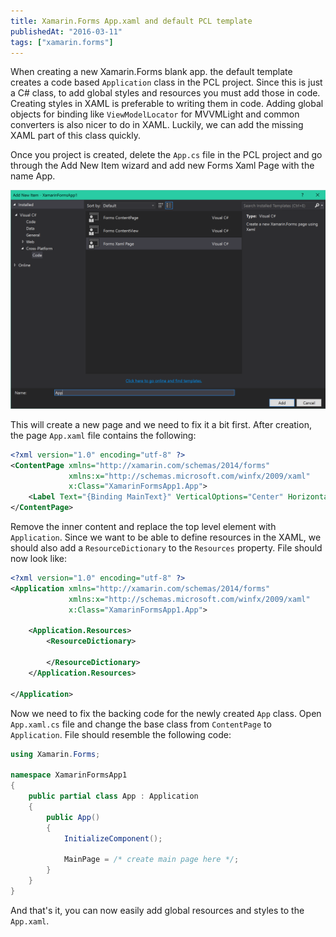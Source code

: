 ```yaml
---
title: Xamarin.Forms App.xaml and default PCL template
publishedAt: "2016-03-11"
tags: ["xamarin.forms"]
---
```


When creating a new Xamarin.Forms blank app. the default template creates a code based `Application` class in the PCL project. Since this is just a C# class, to add global styles and resources you must add those in code. Creating styles in XAML is preferable to writing them in code. Adding global objects for binding like `ViewModelLocator` for MVVMLight and common converters is also nicer to do in XAML. Luckily, we can add the missing XAML part of this class quickly.

Once you project is created, delete the `App.cs` file in the PCL project and go through the Add New Item wizard and add new Forms Xaml Page with the name App.

![Adding new item](./20160311_AddNewItem.png)

This will create a new page and we need to fix it a bit first. After creation, the page `App.xaml` file contains the following:

```xml
<?xml version="1.0" encoding="utf-8" ?>
<ContentPage xmlns="http://xamarin.com/schemas/2014/forms"
             xmlns:x="http://schemas.microsoft.com/winfx/2009/xaml"
             x:Class="XamarinFormsApp1.App">
    <Label Text="{Binding MainText}" VerticalOptions="Center" HorizontalOptions="Center" />
</ContentPage>
```

Remove the inner content and replace the top level element with `Application`. Since we want to be able to define resources in the XAML, we should also add a `ResourceDictionary` to the `Resources` property. File should now look like:

```xml
<?xml version="1.0" encoding="utf-8" ?>
<Application xmlns="http://xamarin.com/schemas/2014/forms"
             xmlns:x="http://schemas.microsoft.com/winfx/2009/xaml"
             x:Class="XamarinFormsApp1.App">

    <Application.Resources>
        <ResourceDictionary>

        </ResourceDictionary>
    </Application.Resources>

</Application>
```

Now we need to fix the backing code for the newly created `App` class. Open `App.xaml.cs` file and change the base class from `ContentPage` to `Application`. File should resemble the following code:

```csharp
using Xamarin.Forms;

namespace XamarinFormsApp1
{
    public partial class App : Application
    {
        public App()
        {
            InitializeComponent();

            MainPage = /* create main page here */;
        }
    }
}
```

And that's it, you can now easily add global resources and styles to the `App.xaml`.
